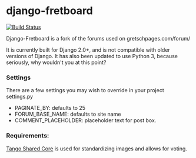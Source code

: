 django-fretboard
================

[![Build Status](https://travis-ci.org/tBaxter/django-fretboard.svg?branch=master)](https://travis-ci.org/tBaxter/django-fretboard)

Django-Fretboard is a fork of the forums used on gretschpages.com/forum/

It is currently built for Django 2.0+, and is not compatible with older versions of Django. It has also been updated to use Python 3, because seriously, why wouldn't you at this point?

### Settings
There are a few settings you may wish to override in your project settings.py

* PAGINATE_BY: defaults to 25 
* FORUM_BASE_NAME: defaults to site name
* COMMENT_PLACEHOLDER: placeholder text for post box.


### Requirements:

[Tango Shared Core](https://github.com/tBaxter/tango-shared-core) is used for standardizing images and allows for voting.
